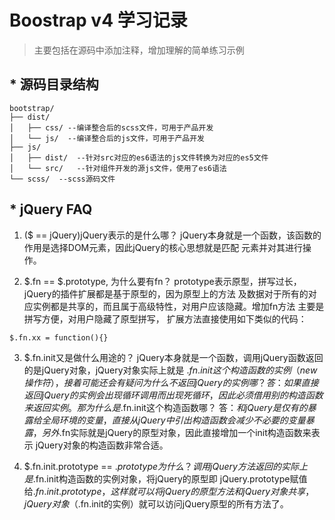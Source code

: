 # Boostrap v4 学习记录
> 主要包括在源码中添加注释，增加理解的简单练习示例

## * 源码目录结构
```
bootstrap/
├── dist/
│   ├── css/ --编译整合后的scss文件，可用于产品开发
│   └── js/  --编译整合后的js文件，可用于产品开发
├── js/
│   ├── dist/  --针对src对应的es6语法的js文件转换为对应的es5文件
│   └── src/   --针对组件开发的源js文件，使用了es6语法
└── scss/  --scss源码文件
```

## * jQuery FAQ
1. ($ == jQuery)jQuery表示的是什么哪？
jQuery本身就是一个函数，该函数的作用是选择DOM元素，因此jQuery的核心思想就是匹配
元素并对其进行操作。

2. $.fn == $.prototype, 为什么要有fn？
prototype表示原型，拼写过长，jQuery的插件扩展都是基于原型的，因为原型上的方法
及数据对于所有的对应实例都是共享的，而且属于高级特性，对用户应该隐藏。增加fn方法
主要是拼写方便，对用户隐藏了原型拼写，
扩展方法直接使用如下类似的代码：
```
$.fn.xx = function(){}
```

3. $.fn.init又是做什么用途的？
jQuery本身就是一个函数，调用jQuery函数返回的是jQuery对象，jQuery对象实际上就是
$.fn.init这个构造函数的实例（new操作符），
接着可能还会有疑问为什么不返回jQuery的实例哪？ 
答：如果直接返回jQuery的实例会出现循环调用而出现死循环，因此必须借用别的构
造函数来返回实例。
那为什么是$.fn.init这个构造函数哪？ 
答：$和jQuery是仅有的暴露给全局环境的变量，直接从jQuery中引出构造函数会减少不必要
的变量暴露，另外$.fn实际就是jQuery的原型对象，因此直接增加一个init构造函数来表示
jQuery对象的构造函数非常合适。

4. $.fn.init.prototype == $.prototype为什么？
调用jQuery方法返回的实际上是$.fn.init构造函数的实例对象，将jQuery的原型即
jQuery.prototype赋值给$.fn.init.prototype，这样就可以将jQuery的原型方法
和jQuery对象共享，jQuery对象（$.fn.init的实例）就可以访问jQuery原型的所有方法了。
